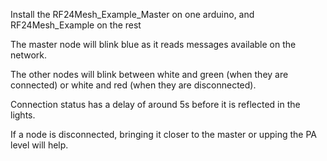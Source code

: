 Install the RF24Mesh_Example_Master on one arduino, and RF24Mesh_Example on the rest

The master node will blink blue as it reads messages available on the network.

The other nodes will blink between white and green (when they are connected) or
white and red (when they are disconnected).

Connection status has a delay of around 5s before it is reflected in the lights.

If a node is disconnected, bringing it closer to the master or upping the PA level
will help.

